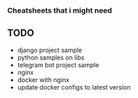 ### Cheatsheets that i might need

## TODO

* django project sample
* python samples on libs
* telegram bot project sample
* nginx
* docker with nginx
* update docker configs to latest version
